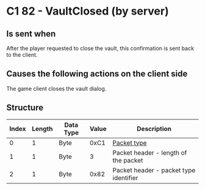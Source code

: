 # C1 82 - VaultClosed (by server)

## Is sent when

After the player requested to close the vault, this confirmation is sent back to the client.

## Causes the following actions on the client side

The game client closes the vault dialog.

## Structure

| Index | Length | Data Type | Value | Description |
|-------|--------|-----------|-------|-------------|
| 0 | 1 |   Byte   | 0xC1  | [Packet type](PacketTypes.md) |
| 1 | 1 |    Byte   |   3   | Packet header - length of the packet |
| 2 | 1 |    Byte   | 0x82  | Packet header - packet type identifier |
